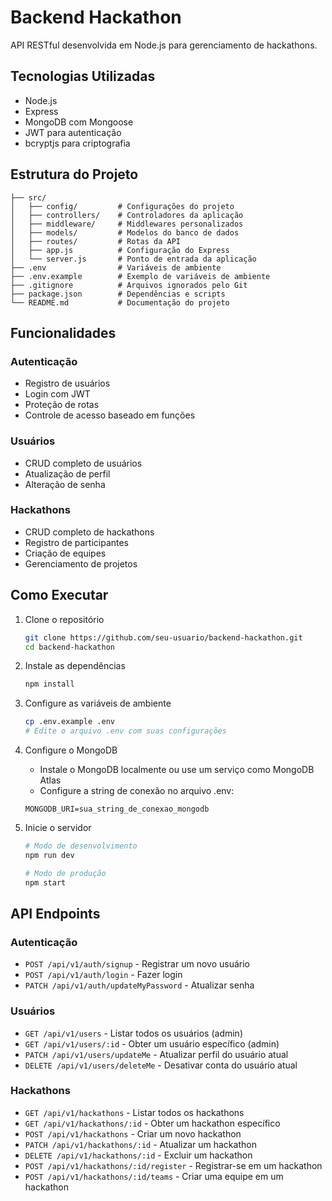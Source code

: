 # Backend Hackathon

API RESTful desenvolvida em Node.js para gerenciamento de hackathons.

## Tecnologias Utilizadas

- Node.js
- Express
- MongoDB com Mongoose
- JWT para autenticação
- bcryptjs para criptografia

## Estrutura do Projeto

```
├── src/
│   ├── config/         # Configurações do projeto
│   ├── controllers/    # Controladores da aplicação
│   ├── middleware/     # Middlewares personalizados
│   ├── models/         # Modelos do banco de dados
│   ├── routes/         # Rotas da API
│   ├── app.js          # Configuração do Express
│   └── server.js       # Ponto de entrada da aplicação
├── .env                # Variáveis de ambiente
├── .env.example        # Exemplo de variáveis de ambiente
├── .gitignore          # Arquivos ignorados pelo Git
├── package.json        # Dependências e scripts
└── README.md           # Documentação do projeto
```

## Funcionalidades

### Autenticação
- Registro de usuários
- Login com JWT
- Proteção de rotas
- Controle de acesso baseado em funções

### Usuários
- CRUD completo de usuários
- Atualização de perfil
- Alteração de senha

### Hackathons
- CRUD completo de hackathons
- Registro de participantes
- Criação de equipes
- Gerenciamento de projetos

## Como Executar

1. Clone o repositório
   ```bash
   git clone https://github.com/seu-usuario/backend-hackathon.git
   cd backend-hackathon
   ```

2. Instale as dependências
   ```bash
   npm install
   ```

3. Configure as variáveis de ambiente
   ```bash
   cp .env.example .env
   # Edite o arquivo .env com suas configurações
   ```

4. Configure o MongoDB
   - Instale o MongoDB localmente ou use um serviço como MongoDB Atlas
   - Configure a string de conexão no arquivo .env:
   ```
   MONGODB_URI=sua_string_de_conexao_mongodb
   ```

5. Inicie o servidor
   ```bash
   # Modo de desenvolvimento
   npm run dev
   
   # Modo de produção
   npm start
   ```

## API Endpoints

### Autenticação
- `POST /api/v1/auth/signup` - Registrar um novo usuário
- `POST /api/v1/auth/login` - Fazer login
- `PATCH /api/v1/auth/updateMyPassword` - Atualizar senha

### Usuários
- `GET /api/v1/users` - Listar todos os usuários (admin)
- `GET /api/v1/users/:id` - Obter um usuário específico (admin)
- `PATCH /api/v1/users/updateMe` - Atualizar perfil do usuário atual
- `DELETE /api/v1/users/deleteMe` - Desativar conta do usuário atual

### Hackathons
- `GET /api/v1/hackathons` - Listar todos os hackathons
- `GET /api/v1/hackathons/:id` - Obter um hackathon específico
- `POST /api/v1/hackathons` - Criar um novo hackathon
- `PATCH /api/v1/hackathons/:id` - Atualizar um hackathon
- `DELETE /api/v1/hackathons/:id` - Excluir um hackathon
- `POST /api/v1/hackathons/:id/register` - Registrar-se em um hackathon
- `POST /api/v1/hackathons/:id/teams` - Criar uma equipe em um hackathon